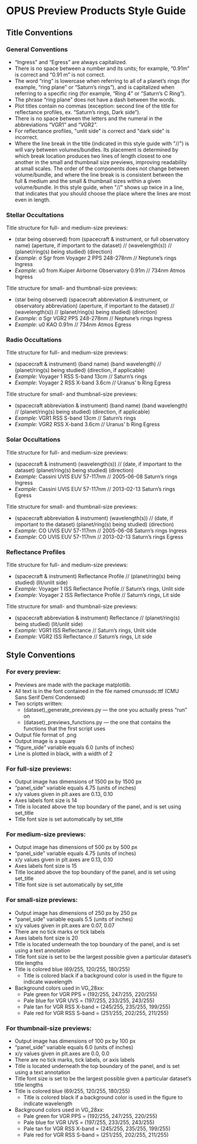# OPUS Preview Products Style Guide

## Title Conventions

### General Conventions

- “Ingress” and “Egress” are always capitalized.
- There is no space between a number and its units; for example, “0.91m” is correct and “0.91 m” is not correct.
- The word “ring” is lowercase when referring to all of a planet’s rings (for example, “ring plane” or “Saturn’s rings”), and is capitalized when referring to  a specific ring (for example, “Ring 4” or “Saturn’s C Ring”).
- The phrase “ring plane” does not have a dash between the words.
- Plot titles contain no commas (exception: second line of the title for reflectance profiles, ex. “Saturn’s rings, Dark side”).
- There is no space between the letters and the numeral in the abbreviations “VGR1” and “VGR2”.
- For reflectance profiles, "unlit side" is correct and "dark side" is incorrect.
- Where the line break in the title (indicated in this style guide with "//") is will vary between volumes/bundles. Its placement is determined by which break location produces two lines of length closest to one another in the small and thumbnail size previews, improving readability at small scales. The order of the components does not change between volume/bundle, and where the line break is is consistent between the full & medium and the small & thumbnail sizes within a given volume/bundle. In this style guide, when "//" shows up twice in a line, that indicates that you should choose the place where the lines are most even in length.

### Stellar Occultations

Title structure for full- and medium-size previews:
- (star being observed) from (spacecraft & instrument, or full observatory name) (aperture, if important to the dataset) // (wavelength(s)) // (planet/ring(s) being studied) (direction)
- *Example*: σ Sgr from Voyager 2 PPS 248-278nm // Neptune’s rings Ingress
- *Example*: u0 from Kuiper Airborne Observatory 0.91m // 734nm Atmos Ingress

Title structure for small- and thumbnail-size previews:
- (star being observed) (spacecraft abbreviation & instrument, or observatory abbreviation) (aperture, if important to the dataset) // (wavelength(s)) // (planet/ring(s) being studied) (direction)
- *Example*: σ Sgr VGR2 PPS 248-278nm // Neptune’s rings Ingress
- *Example*: u0 KAO 0.91m // 734nm Atmos Egress

### Radio Occultations

Title structure for full- and medium-size previews:
- (spacecraft & instrument) (band name) (band wavelength) // (planet/ring(s) being studied) (direction, if applicable)
- *Example*: Voyager 1 RSS S-band 13cm // Saturn’s rings
- *Example*: Voyager 2 RSS X-band 3.6cm // Uranus’ b Ring Egress

Title structure for small- and thumbnail-size previews:
- (spacecraft abbreviation & instrument) (band name) (band wavelength) // (planet/ring(s) being studied) (direction, if applicable)
- *Example*: VGR1 RSS S-band 13cm // Saturn’s rings
- *Example*: VGR2 RSS X-band 3.6cm // Uranus’ b Ring Egress

### Solar Occultations

Title structure for full- and medium-size previews:
- (spacecraft & instrument) (wavelength(s)) // (date, if important to the dataset) (planet/ring(s) being studied) (direction)
- *Example*: Cassini UVIS EUV 57-117nm // 2005-06-08 Saturn’s rings Ingress
- *Example*: Cassini UVIS EUV 57-117nm // 2013-02-13 Saturn’s rings Egress

Title structure for small- and thumbnail-size previews:
- (spacecraft abbreviation & instrument) (wavelength(s)) // (date, if important to the dataset) (planet/ring(s) being studied) (direction)
- *Example*: CO UVIS EUV 57-117nm // 2005-06-08 Saturn’s rings Ingress
- *Example*: CO UVIS EUV 57-117nm // 2013-02-13 Saturn’s rings Egress

### Reflectance Profiles

Title structure for full- and medium-size previews:
- (spacecraft & instrument) Reflectance Profile // (planet/ring(s) being studied) (lit/unlit side)
- *Example*: Voyager 1 ISS Reflectance Profile // Saturn’s rings, Unlit side
- *Example*: Voyager 2 ISS Reflectance Profile // Saturn’s rings, Lit side

Title structure for small- and thumbnail-size previews:
- (spacecraft abbreviation & instrument) Reflectance // (planet/ring(s) being studied) (lit/unlit side)
- *Example*: VGR1 ISS Reflectance // Saturn’s rings, Unlit side
- *Example*: VGR2 ISS Reflectance // Saturn’s rings, Lit side

## Style Conventions

### For every preview:
- Previews are made with the package matplotlib.
- All text is in the font contained in the file named cmunssdc.ttf (CMU Sans Serif Demi Condensed)
- Two scripts written:
    - (dataset)_generate_previews.py — the one you actually press “run” on
    - (dataset)_previews_functions.py — the one that contains the functions that the first script uses
- Output file format of .png
- Output image is a square
- “figure_side” variable equals 6.0 (units of inches)
- Line is plotted in black, with a width of 2

### For full-size previews:
- Output image has dimensions of 1500 px by 1500 px
- “panel_side” variable equals 4.75 (units of inches)
- x/y values given in plt.axes are 0.13, 0.10
- Axes labels font size is 14
- Title is located above the top boundary of the panel, and is set using set_title
- Title font size is set automatically by set_title

### For medium-size previews:
- Output image has dimensions of 500 px by 500 px
- “panel_side” variable equals 4.75 (units of inches)
- x/y values given in plt.axes are 0.13, 0.10
- Axes labels font size is 15
- Title located above the top boundary of the panel, and is set using set_title
- Title font size is set automatically by set_title

### For small-size previews:
- Output image has dimensions of 250 px by 250 px
- “panel_side” variable equals 5.5 (units of inches)
- x/y values given in plt.axes are 0.07, 0.07
- There are no tick marks or tick labels
- Axes labels font size is 20
- Title is located underneath the top boundary of the panel, and is set using a text annotation
- Title font size is set to be the largest possible given a particular dataset’s title lengths
- Title is colored blue (69/255, 120/255, 180/255)
    - Title is colored black if a background color is used in the figure to indicate wavelength
- Background colors used in VG_28xx:
    - Pale green for VGR PPS = (192/255, 247/255, 220/255)
    - Pale blue for VGR UVS = (197/255, 233/255, 243/255)
    - Pale tan for VGR RSS X-band = (245/255, 235/255, 199/255)
    - Pale red for VGR RSS S-band = (251/255, 202/255, 211/255)

### For thumbnail-size previews:
- Output image has dimensions of 100 px by 100 px
- “panel_side” variable equals 6.0 (units of inches)
- x/y values given in plt.axes are 0.0, 0.0
- There are no tick marks, tick labels, or axis labels
- Title is located underneath the top boundary of the panel, and is set using a text annotation
- Title font size is set to be the largest possible given a particular dataset’s title lengths
- Title is colored blue (69/255, 120/255, 180/255)
    - Title is colored black if a background color is used in the figure to indicate wavelength
- Background colors used in VG_28xx:
    - Pale green for VGR PPS = (192/255, 247/255, 220/255)
    - Pale blue for VGR UVS = (197/255, 233/255, 243/255)
    - Pale tan for VGR RSS X-band = (245/255, 235/255, 199/255)
    - Pale red for VGR RSS S-band = (251/255, 202/255, 211/255)